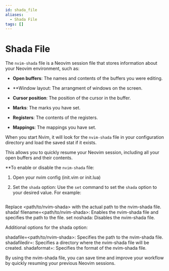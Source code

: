 ```yaml
---
id: shada_file
aliases:
  - Shada File
tags: []
---
```


# Shada File

The `nvim-shada` file is a Neovim session file that stores information about
your Neovim environment, such as:

- **Open buffers**: The names and contents of the buffers you were editing.

- **Window layout: The arrangment of windows on the screen.

- **Cursor position**: The position of the cursor in the buffer.

- **Marks**: The marks you have set.

- **Registers**: The contents of the registers.

- **Mappings**: The mappings you have set.

When you start Nvim, it will look for the `nvim-shada` file in your
configuration directory and load the saved stat if it exists.

This allows you to quickly resume your Neovim session, including all your open
buffers and their contents.

**To enable or disable the `nvim-shada` file:

1. Open your nvim config (init.vim or init.lua)

2. Set the `shada` option: Use the `set` command to set the `shada` option to
   your desired value. For example:

   ```vim set shada! filename=<path to nvim-shada file

   ```

  Replace <path/to/nvim-shada> with the actual path to the nvim-shada file.
  shada! filename=<path/to/nvim-shada>: Enables the nvim-shada file and specifies the path to the file.
  set noshada: Disables the nvim-shada file.

Additional options for the shada option:

 shadafile=<path/to/nvim-shada>: Specifies the path to the nvim-shada file.  shadafiledir=<directory>: Specifies a directory where the nvim-shada file will be   created.
 shadaformat=<format>: Specifies the format of the nvim-shada file.

By using the nvim-shada file, you can save time and improve your workflow by
quickly resuming your previous Neovim sessions.
